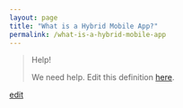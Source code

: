 ```yaml
---
layout: page
title: "What is a Hybrid Mobile App?"
permalink: /what-is-a-hybrid-mobile-app
---
```


> Help! 
> 
> We need help. Edit this definition <a href="https://github.com/and-digital/tech-definitions/blog/master/definitions/mobile/hybrid-mobile-app.md">here</a>.

<p class="edit-term"><a href="https://github.com/and-digital/tech-definitions/blog/master/definitions/mobile/hybrid-mobile-app.md">edit</a></p>
